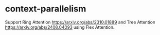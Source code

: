 # context-parallelism

Support Ring Attention https://arxiv.org/abs/2310.01889 and Tree Attention https://arxiv.org/abs/2408.04093 using Flex Attention.